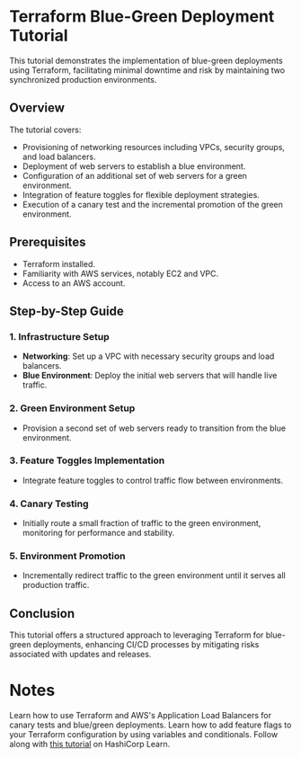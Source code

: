 # Terraform Blue-Green Deployment Tutorial

This tutorial demonstrates the implementation of blue-green deployments using Terraform, facilitating minimal downtime and risk by maintaining two synchronized production environments.

## Overview
The tutorial covers:
- Provisioning of networking resources including VPCs, security groups, and load balancers.
- Deployment of web servers to establish a blue environment.
- Configuration of an additional set of web servers for a green environment.
- Integration of feature toggles for flexible deployment strategies.
- Execution of a canary test and the incremental promotion of the green environment.

## Prerequisites
- Terraform installed.
- Familiarity with AWS services, notably EC2 and VPC.
- Access to an AWS account.

## Step-by-Step Guide

### 1. Infrastructure Setup
- **Networking**: Set up a VPC with necessary security groups and load balancers.
- **Blue Environment**: Deploy the initial web servers that will handle live traffic.

### 2. Green Environment Setup
- Provision a second set of web servers ready to transition from the blue environment.

### 3. Feature Toggles Implementation
- Integrate feature toggles to control traffic flow between environments.

### 4. Canary Testing
- Initially route a small fraction of traffic to the green environment, monitoring for performance and stability.

### 5. Environment Promotion
- Incrementally redirect traffic to the green environment until it serves all production traffic.

## Conclusion
This tutorial offers a structured approach to leveraging Terraform for blue-green deployments, enhancing CI/CD processes by mitigating risks associated with updates and releases.

# Notes

Learn how to use Terraform and AWS's Application Load Balancers for canary tests and blue/green deployments. Learn how to add feature flags to your Terraform configuration by using variables and conditionals. Follow along with [this
tutorial](https://learn.hashicorp.com/tutorials/terraform/blue-green-canary-tests-deployments) on HashiCorp Learn.

